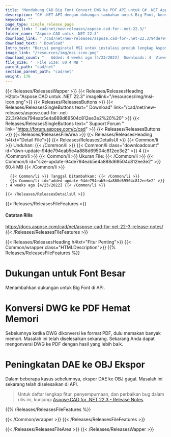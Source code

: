 ```yaml
---
title: "Mendukung CAD Big Font Convert DWG ke PDF API untuk C# .NET Apps"
description: "C# .NET API dengan dukungan tambahan untuk Big Font, konversi DWG ke PDF yang hemat memori, peningkatan ekspor COLLADA DAE ke OBJ dari format CAD melalui API."
keywords: ""
page_type: single_release_page
folder_link: " cad/net/new-releases/aspose.cad-for-.net-22.3/"
folder_name: "Aspose.CAD untuk .NET 22.3"
download_link: " /cad/net/new-releases/aspose.cad-for-.net-22.3/94de794eab5e4a888d69504c812ee3e2"
download_text: " Download"
Intro_text: "Berisi penginstal MSI untuk instalasi produk lengkap Aspose.CAD untuk .NET v22...."
image_link: "/resources/img/msi-icon.png"
download_count: "   Added: 4 weeks ago [4/23/2022]  Downloads: 4  Views: 20"
file_size: "  File Size: 60.4 MB "
parent_path: "cad/net"
section_parent_path: "cad/net"
weight: 176
---
```


{{< Releases/ReleasesWapper >}}
{{< Releases/ReleasesHeading H2txt="Aspose.CAD untuk .NET 22.3" imagelink="/resources/img/msi-icon.png">}}
{{< Releases/ReleasesButtons >}}
{{< Releases/ReleasesSingleButtons text=" Download" link="/cad/net/new-releases/aspose.cad-for-.net-22.3/94de794eab5e4a888d69504c812ee3e2%20%20" >}}
{{< Releases/ReleasesSingleButtons text=" Support Forum " link="https://forum.aspose.com/c/cad" >}}
{{< Releases/ReleasesButtons >}}
{{< Releases/ReleasesFileArea >}}
{{< Releases/ReleasesHeading h4txt="Detail File">}}
{{< Releases/ReleasesDetailsUl >}}
{{< Common/li >}} Unduhan: {{< /Common/li >}}
{{< Common/li class="downloadcount" id="dwn-update-94de794eab5e4a888d69504c812ee3e2" >}} 4 {{< /Common/li >}}
{{< Common/li >}} Ukuran File: {{< /Common/li >}}
{{< Common/li id="size-update-94de794eab5e4a888d69504c812ee3e2" >}} 60.4 MB {{< /Common/li >}}

      {{< Common/li >}} Tanggal Ditambahkan: {{< /Common/li >}}
      {{< Common/li id="added-update-94de794eab5e4a888d69504c812ee3e2" >}} : 4 weeks ago [4/23/2022] {{< /Common/li >}}

    {{< /Releases/ReleasesDetailsUl >}}

{{< Releases/ReleasesFileFeatures >}}
<h4>Catatan Rilis</h4><div> <a href="https://docs.aspose.com/cad/net/aspose-cad-for-net-22-3-release-notes/">https://docs.aspose.com/cad/net/aspose-cad-for-net-22-3-release-notes/</a></div>
{{< /Releases/ReleasesFileFeatures >}}

{{< Releases/ReleasesHeading h4txt="Fitur Penting">}}
{{< Common/wrapper class="HTMLDescription">}}
{{% Releases/ReleasesFileFeatures %}}

# Dukungan untuk Font Besar

Menambahkan dukungan untuk Big Font di API.

# Konversi DWG ke PDF Hemat Memori

Sebelumnya ketika DWG dikonversi ke format PDF, dulu memakan banyak memori. Masalah ini telah diselesaikan sekarang. Sekarang Anda dapat mengonversi DWG ke PDF dengan hasil yang lebih baik.

# Peningkatan DAE ke OBJ Ekspor

Dalam beberapa kasus sebelumnya, ekspor DAE ke OBJ gagal. Masalah ini sekarang telah diselesaikan di API.

> Untuk daftar lengkap fitur, penyempurnaan, dan perbaikan bug dalam rilis ini, kunjungi [Aspose.CAD for .NET 22.3 - Release Notes](https://docs.aspose.com/cad/net/aspose-cad-for-net-22-3-release-notes/).

{{% /Releases/ReleasesFileFeatures %}}

{{< /Common/wrapper >}}
{{< /Releases/ReleasesFileFeatures >}}

{{< /Releases/ReleasesFileArea >}}
{{< /Releases/ReleasesWapper >}}

